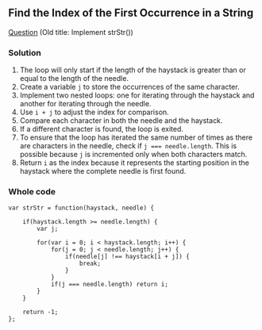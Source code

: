 ## Find the Index of the First Occurrence in a String

[Question](https://leetcode.com/problems/find-the-index-of-the-first-occurrence-in-a-string/description/) (Old title: Implement strStr())

### Solution

1. The loop will only start if the length of the haystack is greater than or equal to the length of the needle.
2. Create a variable `j` to store the occurrences of the same character.
3. Implement two nested loops: one for iterating through the haystack and another for iterating through the needle.
4. Use `i + j` to adjust the index for comparison.
5. Compare each character in both the needle and the haystack.
6. If a different character is found, the loop is exited.
7. To ensure that the loop has iterated the same number of times as there are characters in the needle, check if `j === needle.length`. This is possible because `j` is incremented only when both characters match.
8. Return `i` as the index because it represents the starting position in the haystack where the complete needle is first found.

### Whole code

```
var strStr = function(haystack, needle) {

    if(haystack.length >= needle.length) {
        var j;

        for(var i = 0; i < haystack.length; i++) {
            for(j = 0; j < needle.length; j++) {
                if(needle[j] !== haystack[i + j]) {
                    break;
                }
            }
            if(j === needle.length) return i;
        }
    }

    return -1;
};
```
